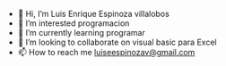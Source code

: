 - 👋 Hi, I’m Luis Enrique Espinoza villalobos
- 👀 I’m interested programacion
- 🌱 I’m currently learning programar
- 💞️ I’m looking to collaborate on visual basic para Excel
- 📫 How to reach me luiseespinozav@gmail.com
